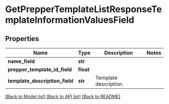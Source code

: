 # GetPrepperTemplateListResponseTemplateInformationValuesField


## Properties
Name | Type | Description | Notes
------------ | ------------- | ------------- | -------------
**name_field** | **str** |  | 
**prepper_template_id_field** | **float** |  | 
**template_description_field** | **str** | Template description. | 

[[Back to Model list]](../README.md#documentation-for-models) [[Back to API list]](../README.md#documentation-for-api-endpoints) [[Back to README]](../README.md)


